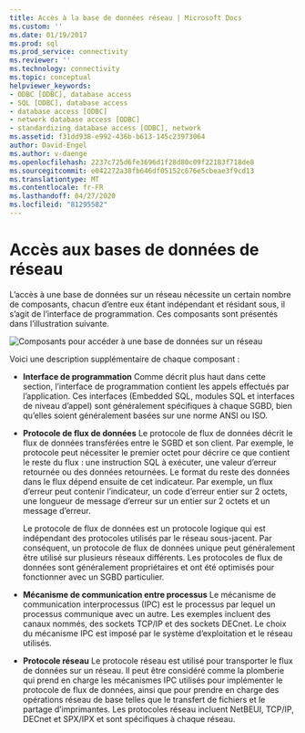 ```yaml
---
title: Accès à la base de données réseau | Microsoft Docs
ms.custom: ''
ms.date: 01/19/2017
ms.prod: sql
ms.prod_service: connectivity
ms.reviewer: ''
ms.technology: connectivity
ms.topic: conceptual
helpviewer_keywords:
- ODBC [ODBC], database access
- SQL [ODBC], database access
- database access [ODBC]
- network database access [ODBC]
- standardizing database access [ODBC], network
ms.assetid: f31dd938-e992-436b-b613-145c23973064
author: David-Engel
ms.author: v-daenge
ms.openlocfilehash: 2237c725d6fe3696d1f28d80c09f22183f718de8
ms.sourcegitcommit: e042272a38fb646df05152c676e5cbeae3f9cd13
ms.translationtype: MT
ms.contentlocale: fr-FR
ms.lasthandoff: 04/27/2020
ms.locfileid: "81295582"
---
```

# <a name="network-database-access"></a>Accès aux bases de données de réseau
L’accès à une base de données sur un réseau nécessite un certain nombre de composants, chacun d’entre eux étant indépendant et résidant sous, il s’agit de l’interface de programmation. Ces composants sont présentés dans l’illustration suivante.  
  
 ![Composants pour accéder à une base de données sur un réseau](../../odbc/reference/media/pr04.gif "pr04")  
  
 Voici une description supplémentaire de chaque composant :  
  
-   **Interface de programmation** Comme décrit plus haut dans cette section, l’interface de programmation contient les appels effectués par l’application. Ces interfaces (Embedded SQL, modules SQL et interfaces de niveau d’appel) sont généralement spécifiques à chaque SGBD, bien qu’elles soient généralement basées sur une norme ANSI ou ISO.  
  
-   **Protocole de flux de données** Le protocole de flux de données décrit le flux de données transférées entre le SGBD et son client. Par exemple, le protocole peut nécessiter le premier octet pour décrire ce que contient le reste du flux : une instruction SQL à exécuter, une valeur d’erreur retournée ou des données retournées. Le format du reste des données dans le flux dépend ensuite de cet indicateur. Par exemple, un flux d’erreur peut contenir l’indicateur, un code d’erreur entier sur 2 octets, une longueur de message d’erreur sur un entier sur 2 octets et un message d’erreur.  
  
     Le protocole de flux de données est un protocole logique qui est indépendant des protocoles utilisés par le réseau sous-jacent. Par conséquent, un protocole de flux de données unique peut généralement être utilisé sur plusieurs réseaux différents. Les protocoles de flux de données sont généralement propriétaires et ont été optimisés pour fonctionner avec un SGBD particulier.  
  
-   **Mécanisme de communication entre processus** Le mécanisme de communication interprocessus (IPC) est le processus par lequel un processus communique avec un autre. Les exemples incluent des canaux nommés, des sockets TCP/IP et des sockets DECnet. Le choix du mécanisme IPC est imposé par le système d’exploitation et le réseau utilisés.  
  
-   **Protocole réseau** Le protocole réseau est utilisé pour transporter le flux de données sur un réseau. Il peut être considéré comme la plomberie qui prend en charge les mécanismes IPC utilisés pour implémenter le protocole de flux de données, ainsi que pour prendre en charge des opérations réseau de base telles que le transfert de fichiers et le partage d’imprimantes. Les protocoles réseau incluent NetBEUI, TCP/IP, DECnet et SPX/IPX et sont spécifiques à chaque réseau.
